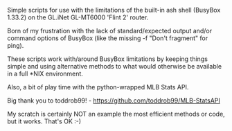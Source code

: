 Simple scripts for use with the limitations of the built-in ash shell (BusyBox 1.33.2) on the GL.iNet GL-MT6000 'Flint 2' router.

Born of my frustration with the lack of standard/expected output and/or command options of BusyBox (like the missing -f "Don't fragment" for ping).

These scripts work with/around BusyBox limitations by keeping things simple and using alternative methods to what would otherwise be available in a full *NIX environment.

Also, a bit of play time with the python-wrapped MLB Stats API.

Big thank you to toddrob99! - https://github.com/toddrob99/MLB-StatsAPI

My scratch is certainly NOT an example the most efficient methods or code, but it works. That's OK :-)
